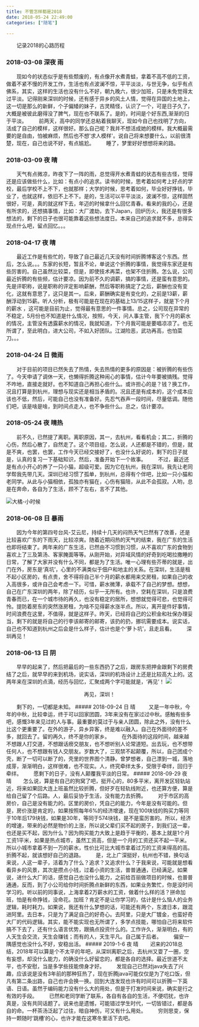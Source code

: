 ```yaml
---
title: 不管怎样都是2018
date: 2018-05-24 22:49:00
categories: ["随笔"]

---
```

&emsp;&emsp;记录2018的心路历程
<!--more-->

### 2018-03-08 深夜 雨
&emsp;&emsp;现如今的状态似乎是有些颓废的，有点像开水煮青蛙，拿着不高不低的工资，做着不紧不慢的开发工作，生活也有点波澜不惊，平平淡淡，与世无争，似乎有点佛系，其实，这样的生活也没有什么不好，朝九晚六，很少加班，只是未免觉得太过平淡。记得刚来深圳的时候，还有感于异乡的风土人情，觉得在异国的土地上，这一切是那么的新鲜，个子偏矮的妹子，古灵精怪，认识了一个，可是日子久了，大概是被彼此磨得没了脾气，现在也不联系了。是的，时间是个好东西,渐渐的归于平淡。
&emsp;&emsp;前两天，高中的同学还总粘着我聊天，现如今自己也找明了方向，活成了自己的模样，这样很好。那么自己呢？我并不想活成她的模样。我大概最需要的是自由，怕被麻烦，然后也不想'求人模样'。说自己将来想要什么，以前很清楚，现在，自己也说不好，有点尴尬。
&emsp;&emsp;睡了，梦里好好想想将来的路。
### 2018-03-09 夜 晴
&emsp;&emsp;天气有点微凉，昨夜下了一阵的雨，总觉得开水煮青蛙的状态有些古怪，觉得还是应该做些什么，比如：有点小的追求。读书的时候，思考着如何考上好点的学校，最后学校不上不下，也就那样；大学的时候，思考着如何，毕业好好挣钱，毕业了，也就这样，依旧不上不下。是的，生活可以平平淡淡，波澜不惊，这样固然很好，可是，真的就这样下去，年迈的时候拿什么回忆青春。看来的我的心，还是有所求的，还想搞事情，比如：大厂渡劫，去下Japan，回炉历火，我还是有很多想法的，剩下的日子也很可能靠着这些想法度日。本来自己的追求就不多，总得实现点什么吧，留点回忆。。。
### 2018-04-17 夜 晴
&emsp;&emsp;最近工作是有些忙的，导致了自己最近几天没有时间折腾博客这个东西。然后，怎么说。。。东家的长短，暂且不论，单说这个折腾的事情，我觉得东家还是有些厉害的。自己虽然比较菜，但是，即使技术再菜，也架不住折腾。怎么说，公司最近折腾的有些频，估计要凉。因为前不久的调薪，搞的事情，还是蛮有意思的。先是评职称，说是职称的评定影响薪酬，然后等职称搞定了之后，薪酬也没有变化，这就有意思了，这只是其一。后来，薪酬确实是有变化的，之前是13薪，薪酬浮动到15薪。听人分析，极有可能是在现在的基础上13/15这样子，就是下个月的薪水 ，这可能是目前为止，觉得最有意思的一件事情。总之，公司现在异常的不稳定，5月份也不知道是什么情况，按照，今天，问人事主管，我下个月的薪水的情况，主管没有透露薪水的情况，我就知道，下个月我可能是要唱凉凉了。也无所谓了，至此明白，进大公司，不如入好团队。江湖险恶，武功再高，也怕菜刀。。。
### 2018-04-24 日 微雨
&emsp;&emsp;对于目前的项目已然失去了热情，失去热情的更多的原因是：被折腾的有些伤了。今天申请了调休一天，也懒得折腾这种闹心的事情，估计今年要被搞残。觉得不咋地，直接走就好。也不知道自己再担心些什么。或许担心的是？钱？换工作，况且打算是到杭州，理想与现实还是相当矛盾的。况且还是有成本的，这个成本应该也不低，然后，可能自己也没有准备好。先忍气吞声一段时间，尽量低调。随他们吧，该是啥是啥，到时间点走人，也不争些什么。总之，估计要凉。
### 2018-05-24 夜 晴热
&emsp;&emsp;前不久，已然提了离职。离职原因，其一，去杭州，看看机会；其二，折腾的心伤，然后心散了，自然走了。这个项目组，怎么说，人还都是不错的，但是，就是不爽，也罢，也罢，工作今天已经交接好了，也没什么好说的，剩下的日子就是，认真的复习一下基础知识，然后，准备开始下一个故事。
&emsp;&emsp;不过，最近还是有点小开心的养了一只小猫，超级可爱。因为它在杭州，我在深圳，我先让老同学帮我先带几天。深圳已经习惯了孤单，到杭州，总得有个伴吧，比如一只小猫和老同学。从此与小猫相依，孤独亦有猫在，心伤有猫陪，从此不会孤寂。人哟，总是在奔命，各自为了生活，顾不了左右，言不了其他。

![大橘-小时候](小猫-樱花_gaitubao_com_400x400.jpg)
### 2018-06-08 日 暴雨
&emsp;&emsp;因为今年的第四号台风-艾云尼，持续十几天的闷热天气已然有了改善，还是比较喜欢广东的下雨天，比较凉爽。随着近期闷热的天气的结束，我在广东的生活也即将结束了。两年来的广东生活，已然由不习惯到习惯，从不喜欢广东的食物到喜欢上了三及第汤、客家腌面等等。从刚开始，对异域风情的好奇到吃喝拉撒睡的日常，了解了大家并没有什么不同，都是为了生活。唯一心理有些芥蒂的就是，出门在外，房东是‘真坑’，心里的不满类似于佃户和地主的关系。在深圳，生活是租不起小区房的，有点贵，舍不得将自己半个月的薪水都用来交房租，如果自己的收入高很多，或许自己会考虑一下。可惜，薪水微薄，承载不了自己的梦想。想想，自己在广东深圳的两年，除了经历，似乎一无所有。也许，空耗在深圳，只是浪费青春而已，在一个城市待的再久，也没有稳定的居所，想想就觉得可悲，也觉得可怜。提防着房东的突然涨房租，为啥不见得薪水涨半点。所以，离开是件好事情，时间浪费在这里，不值得，就是这样子。昨天，已经将自己的公积金和社保办理妥当，剩下的就是将自己的行李该邮寄的邮寄，该扔的扔，挪坑需要成本。说实话，自己也不知道到杭州之后会是什么样子，估计也是个‘萝卜坑’，且走且看。
&emsp;&emsp;深圳再见！

### 2018-06-13 日 阴
&emsp;&emsp;早早的起来了，然后把最后的一些东西扔了之后，跟房东把押金跟剩下的房费结了之后，就早早的来到机场，说实话，深圳的机场设计上还是比较高大上的。这两年来在深圳的点滴，经历与回忆，汇聚成两个字可能就是，‘再见’！
![](再见，深圳_gaitubao_com_400x600.jpg)
<p align='center'>
再见，深圳！
<p>
&emsp;&emsp;剩下的，一切都是未知。
##### 2018-09-24 日 晴
&emsp;&emsp; 又是一年中秋，今年的中秋，比较幸运，终于可以回家团圆，3年来没有在家过过中秋。感触有些多吧，感慨3年来见过的人与事。最重要的莫过于与亲人团圆，除此之外，没有什么比这个更重要了。在外的游子，异乡异客，终是难以融入。自己在外面待的差不多，就回去了。留的再久，终不是你的家乡。
&emsp;&emsp;在外面待的这段时间，越来越不想跟人打交道，不想跟话痨交朋友，也不想听别人论常道短。出去玩，也不想带任何人，也不想跟有钱人交朋友。岁数大了，三观禁不起颠覆，所以，自己团成个壳，断了一切可以断了的，壳里的世界图个清静。曾梦想者，自己漂到一城，落地成芽，渐渐明白，这样很难，也不现实。人，终究牵绊太多，受限于牵绊，回归于牵绊。
&emsp;&emsp;愿剩下的日子，没有人颠覆我平淡的日常。
##### 2018-09-29 夜 晴
&emsp;&emsp;怎么说，算是有自己的狗窝了吧，挺开心的，80多平米，离开发区轻轨站近，将来如果回大连上班虽然比较折腾，但好歹在轻轨线附近，也还算方便，算是给自己留了个后路。人，最后妥协于生活，没有能力去折腾。
&emsp;&emsp;对于市区的高房价，自己是没有能力的。区里的房价，凭自己的能力，今年是没有可能的。但是，房价涨是肯定的，如果按照每年6%的经济增速，现在100块钱的购买力等同于10年后179块钱，如果是30年，等同于574块钱，是不是蛮厉害的。所以，经济的增速，带来的必然是物价的上涨，所以说父辈们买不起的房子，到我们这一辈，也还是买不起，因为什么？因为购买能力大致上是趋于平衡的，基本上就是1个月工资1平米，如果是热点城市，虽然工资高，但是一个月的工资还买不起一平米。所以小城市拿着不到一万的薪水，性价比可比大城市拿着过万的工资来得高的高。折腾不起，就该想好自己的退路。
&emsp;&emsp;是，北上广深挺好，杭州也不错，换句话来说，人这一辈子，活着为了什么？追求？又追求什么？于我来说，可能就是想看看异乡的风景，其次是攒点小钱，过着小资的生活，普普通通，已经满足。如果说，进什么大厂的话，感觉自己也没什么能力，之前给百丽做项目的时候，也普普通通，反而，到了小公司给你时间折腾点新鲜的东西，如果业务繁忙，你是没时间学习的。听以前的同事说，上海拿着2万薪水的工资，做着什么样的活？拼命加班，怕是有命挣钱，没命花。加班？肯定不是让你学习的，估计是什么恼人的业务逻辑，耗时耗力。如果说，我还有什么梦想的话，可能还有两个，东渡日本，跟混进阿里。去日本，只是为了满足自己的好奇心。去阿里，只是大厂镀金，也蛮好奇大厂的代码逻辑。其实，能不能实现也无所谓了，多学点技能，哪怕自己将来软件搞不下去了，还有什么语言优势，跟搞点投资什么的。工作许久，渐渐明白，有的人天生会交流，天生会赚钱；而有的人，天生平凡。自己属于后者。
&emsp;&emsp;偏安一隅感觉也没什么不好，安稳出活。
##### 2019-1-6 夜 晴
&emsp;&emsp;迟来的2018总结，2018年可以算是个不太平的年吧，从深圳离职之后，去杭州又耍了一圈，空有妄想，却没什么能力，的确没什么好留恋的，都是各自的选择。最近世道不太平，也不安慰，当是多学些技能傍身才好。
&emsp;&emsp;发现自己已然对java失去了兴趣，应该说是没有3年前的那种狂热了，现在折腾java可能仅仅是为了吃口饭，但凡有第二条出路，自己也许会换一换。回到大连发现也许有时间可以折腾一下英语、日语。虽然于编码能力没有什么大的用处，但是于打发时间来说，确实是行之有效的手段。
&emsp;&emsp;已然和老同学断了联系，各自有各自的生活，不便叨扰，也许真是，没有共同话题了。说来也是遗憾，可能错过学生时代，一切皆错过，都是各自的命。一杯茶汤泛起了过往，暗自神伤，可又有什么用处。
&emsp;&emsp;穷则思变，保持一颗随时‘跳槽’的心，也许才能在这寒冬里活下去吧。
